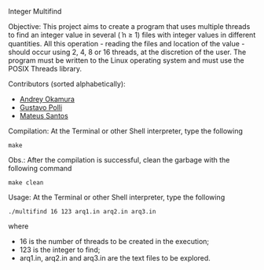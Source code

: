 Integer Multifind

Objective:
This project aims to create a program that uses multiple threads to find an integer value in several (݊ n ≥ 1) files with integer values in different quantities.
All this operation - reading the files and location of the value - should occur using 2, 4, 8 or 16 threads, at the discretion of the user. The program must be written to the Linux operating system and must use the POSIX Threads library.

Contributors (sorted alphabetically):
* [Andrey Okamura](https://github.com/okamuratoshi)
* [Gustavo Polli](https://github.com/gapolli)
* [Mateus Santos](https://github.com/mateuspim)

Compilation:
At the Terminal or other Shell interpreter, type the following
```
make
```
Obs.: After the compilation is successful, clean the garbage with the following command
```
make clean
```

Usage:
At the Terminal or other Shell interpreter, type the following
```
./multifind 16 123 arq1.in arq2.in arq3.in
```
where
* 16 is the number of threads to be created in the execution;
* 123 is the integer to find;
* arq1.in, arq2.in and arq3.in are the text files to be explored.
